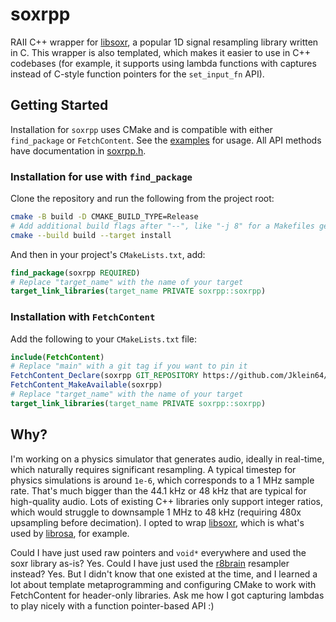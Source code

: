 # soxrpp

RAII C++ wrapper for [libsoxr](https://github.com/chirlu/soxr?tab=readme-ov-file), a popular 1D signal resampling library written in C. This wrapper is also templated, which makes it easier to use in C++ codebases (for example, it supports using lambda functions with captures instead of C-style function pointers for the `set_input_fn` API).

## Getting Started

Installation for `soxrpp` uses CMake and is compatible with either `find_package` or `FetchContent`. See the [examples](./examples/) for usage. All API methods have documentation in [soxrpp.h](./include/soxrpp.h).

### Installation for use with `find_package`

Clone the repository and run the following from the project root:

```bash
cmake -B build -D CMAKE_BUILD_TYPE=Release
# Add additional build flags after "--", like "-j 8" for a Makefiles generator
cmake --build build --target install 
```

And then in your project's `CMakeLists.txt`, add:

```cmake
find_package(soxrpp REQUIRED)
# Replace "target_name" with the name of your target
target_link_libraries(target_name PRIVATE soxrpp::soxrpp)
```

### Installation with `FetchContent`

Add the following to your `CMakeLists.txt` file:

```cmake
include(FetchContent)
# Replace "main" with a git tag if you want to pin it
FetchContent_Declare(soxrpp GIT_REPOSITORY https://github.com/Jklein64/soxrpp.git GIT_TAG main)
FetchContent_MakeAvailable(soxrpp)
# Replace "target_name" with the name of your target
target_link_libraries(target_name PRIVATE soxrpp::soxrpp)
```

## Why?

I'm working on a physics simulator that generates audio, ideally in real-time, which naturally requires significant resampling. A typical timestep for physics simulations is around `1e-6`, which corresponds to a 1 MHz sample rate. That's much bigger than the 44.1 kHz or 48 kHz that are typical for high-quality audio. Lots of existing C++ libraries only support integer ratios, which would struggle to downsample 1 MHz to 48 kHz (requiring 480x upsampling before decimation). I opted to wrap [libsoxr](https://github.com/chirlu/soxr?tab=readme-ov-file), which is what's used by [librosa](https://librosa.org/doc/0.11.0/generated/librosa.resample.html#librosa-resample), for example.

Could I have just used raw pointers and `void*` everywhere and used the soxr library as-is? Yes. Could I have just used the [r8brain](https://github.com/avaneev/r8brain-free-src) resampler instead? Yes. But I didn't know that one existed at the time, and I learned a lot about template metaprogramming and configuring CMake to work with FetchContent for header-only libraries. Ask me how I got capturing lambdas to play nicely with a function pointer-based API :)